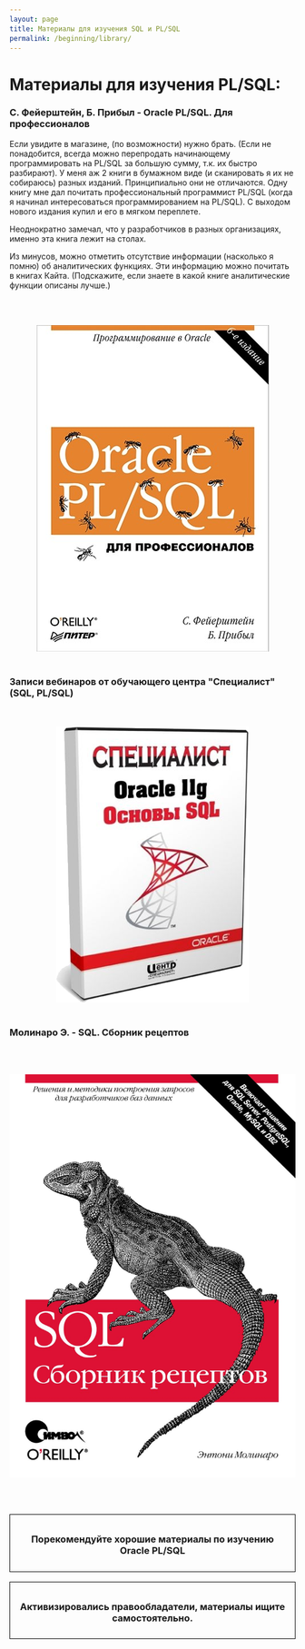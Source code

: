 ```yaml
---
layout: page
title: Материалы для изучения SQL и PL/SQL
permalink: /beginning/library/
---
```


# Материалы для изучения PL/SQL:

### С. Фейерштейн, Б. Прибыл - Oracle PL/SQL. Для профессионалов

Если увидите в магазине, (по возможности) нужно брать. (Если не понадобится, всегда можно перепродать начинающему программировать на PL/SQL за большую сумму, т.к. их быстро разбирают). У меня аж 2 книги в бумажном виде (и сканировать я их не собираюсь) разных изданий. Принципиально они не отличаются. Одну книгу мне дал почитать профессиональный программист PL/SQL (когда я начинал интересоваться программированием на PL/SQL). С выходом нового издания купил и его в мягком переплете.

Неоднократно замечал, что у разработчиков в разных организациях, именно эта книга лежит на столах.

Из минусов, можно отметить отсутствие информации (насколько я помню) об аналитических функциях. Эти информацию можно почитать в книгах Кайта. (Подскажите, если знаете в какой книге аналитические функции описаны лучше.)

<br/><br/>

<div align="center">
	<img src="/img/library/plsqlbook.jpg" border="0" alt="Oracle SQL Specialist">
</div>

<br/>

### Записи вебинаров от обучающего центра "Специалист" (SQL, PL/SQL)

<br/>
<br/>

<div align="center">
	<img src="/img/library/oracle-sql-plsql.png" border="0" alt="Oracle SQL Specialist">
</div>

<br/>

### Молинаро Э. - SQL. Сборник рецептов

<br/><br/>

<div align="center">
	<img src="/img/library/molinaro_sql_recepts.jpg" border="0" alt="Молинаро Э. - SQL. Сборник рецептов">
</div>

<br/><br/>

<div style="padding:10px; border:thin solid black;" align="center">

  <h3>Порекомендуйте хорошие материалы по изучению Oracle PL/SQL</h3>

</div>

<br/>

<div style="padding:10px; border:thin solid black;" align="center">

  <h3>Активизировались правообладатели, материалы ищите самостоятельно.</h3>

</div>
